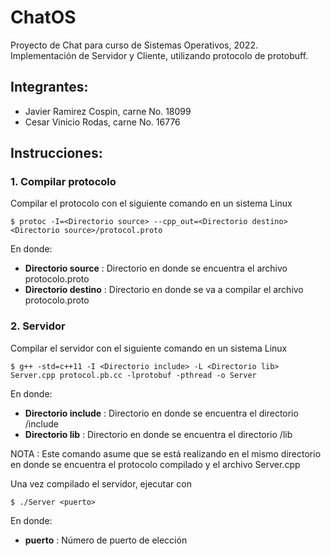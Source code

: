 # ChatOS

Proyecto de Chat para curso de Sistemas Operativos, 2022. Implementación de Servidor y Cliente, utilizando protocolo de protobuff.

## Integrantes:

 - Javier Ramirez Cospin, carne No. 18099
 - Cesar Vinicio Rodas, carne No. 16776

## Instrucciones:

### 1. Compilar protocolo

Compilar el protocolo con el siguiente comando en un sistema Linux

```
$ protoc -I=<Directorio source> --cpp_out=<Directorio destino> <Directorio source>/protocol.proto
```

En donde:

- **Directorio source** : Directorio en donde se encuentra el archivo protocolo.proto
- **Directorio destino** : Directorio en donde se va a compilar el archivo protocolo.proto

### 2. Servidor

Compilar el servidor con el siguiente comando en un sistema Linux

```
$ g++ -std=c++11 -I <Directorio include> -L <Directorio lib> Server.cpp protocol.pb.cc -lprotobuf -pthread -o Server
```

En donde:

- **Directorio include** : Directorio en donde se encuentra el directorio /include
- **Directorio lib** : Directorio en donde se encuentra el directorio /lib

NOTA : Este comando asume que se está realizando en el mismo directorio en donde se encuentra el protocolo compilado y el archivo Server.cpp

Una vez compilado el servidor, ejecutar con

```
$ ./Server <puerto>
```

En donde:

- **puerto** : Número de puerto de elección

